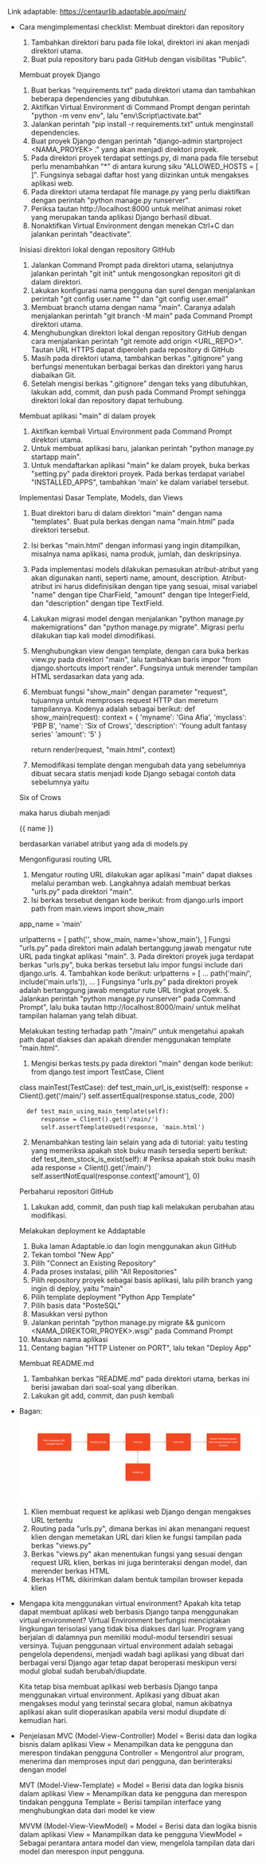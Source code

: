 Link adaptable: https://centaurlib.adaptable.app/main/ 

- Cara mengimplementasi checklist:
    Membuat direktori dan repository
    1. Tambahkan direktori baru pada file lokal, direktori ini akan menjadi direktori utama.
    2. Buat pula repository baru pada GitHub dengan visibilitas "Public".

    Membuat proyek Django
    1. Buat berkas "requirements.txt" pada direktori utama dan tambahkan beberapa dependencies yang dibutuhkan.
    2. Aktifkan Virtual Environment di Command Prompt dengan perintah "python -m venv env", lalu "env\Script\activate.bat"
    3. Jalankan perintah "pip install -r requirements.txt" untuk menginstall dependencies.
    4. Buat proyek Django dengan perintah "django-admin startproject <NAMA_PROYEK> ." yang akan menjadi direktori proyek.
    5. Pada direktori proyek terdapat settings.py, di mana pada file tersebut perlu menambahkan "*" di antara kurung siku "ALLOWED_HOSTS = [ ]". Fungsinya sebagai daftar host yang diizinkan untuk mengakses aplikasi web.
    6. Pada direktori utama terdapat file manage.py yang perlu diaktifkan dengan perintah "python manage.py runserver".
    7. Periksa tautan http://localhost:8000 untuk melihat animasi roket yang merupakan tanda aplikasi Django berhasil dibuat.
    8. Nonaktifkan Virtual Environment dengan menekan Ctrl+C dan jalankan perintah "deactivate".

    Inisiasi direktori lokal dengan repository GitHub
    1. Jalankan Command Prompt pada direktori utama, selanjutnya jalankan perintah "git init" untuk mengosongkan repositori git di dalam direktori.
    2. Lakukan konfigurasi nama pengguna dan surel dengan menjalankan perintah "git config user.name "<NAME>" dan "git config user.email<EMAIL>"
    3. Membuat branch utama dengan nama "main". Caranya adalah menjalankan perintah "git branch -M main" pada Command Prompt direktori utama.
    4. Menghubungkan direktori lokal dengan repository GitHub dengan cara menjalankan perintah "git remote add origin <URL_REPO>". Tautan URL HTTPS dapat diperoleh pada repository di GitHub
    5. Masih pada direktori utama, tambahkan berkas ".gitignore" yang berfungsi menentukan berbagai berkas dan direktori yang harus diabaikan Git.
    6. Setelah mengisi berkas ".gitignore" dengan teks yang dibutuhkan, lakukan add, commit, dan push pada Command Prompt sehingga direktori lokal dan repository dapat terhubung.

    Membuat aplikasi "main" di dalam proyek
    1. Aktifkan kembali Virtual Environment pada Command Prompt direktori utama.
    2. Untuk membuat aplikasi baru, jalankan perintah "python manage.py startapp main".
    3. Untuk mendaftarkan aplikasi "main" ke dalam proyek, buka berkas "setting.py" pada direktori proyek. Pada berkas terdapat variabel "INSTALLED_APPS", tambahkan 'main' ke dalam variabel tersebut.

    Implementasi Dasar Template, Models, dan Views
    1. Buat direktori baru di dalam direktori "main" dengan nama "templates". Buat pula berkas dengan nama "main.html" pada direktori tersebut.
    2. Isi berkas "main.html" dengan informasi yang ingin ditampilkan, misalnya nama aplikasi, nama produk, jumlah, dan deskripsinya. 
    3. Pada implementasi models dilakukan pemasukan atribut-atribut yang akan digunakan nanti, seperti name, amount, description. Atribut-atribut ini harus didefinisikan dengan tipe yang sesuai, misal variabel "name" dengan tipe CharField, "amount" dengan tipe IntegerField, dan "description" dengan tipe TextField.
    4. Lakukan migrasi model dengan menjalankan "python manage.py makemigrations" dan "python manage.py migrate". Migrasi perlu dilakukan tiap kali model dimodifikasi.
    5. Menghubungkan view dengan template, dengan cara buka berkas view.py pada direktori "main", lalu tambahkan baris impor "from django.shortcuts import render". Fungsinya untuk merender tampilan HTML serdasarkan data yang ada.
    6. Membuat fungsi "show_main" dengan parameter "request", tujuannya untuk memproses request HTTP dan mereturn tampilannya. Kodenya adalah sebagai berikut:
    def show_main(request):
        context = {
            'myname': 'Gina Afia',
            'myclass': 'PBP B',
            'name': 'Six of Crows',
            'description': 'Young adult fantasy series'
            'amount': '5'
        }

        return render(request, "main.html", context)
    7. Memodifikasi template dengan mengubah data yang sebelumnya dibuat secara statis menjadi kode Django sebagai contoh data sebelumnya yaitu 
    <p>Six of Crows<p>
    maka harus diubah menjadi
    <p>{{ name }}<p>
    berdasarkan variabel atribut yang ada di models.py

    Mengonfigurasi routing URL
    1. Mengatur routing URL dilakukan agar aplikasi "main" dapat diakses melalui peramban web. Langkahnya adalah membuat berkas "urls.py" pada direktori "main".
    2. Isi berkas tersebut dengan kode berikut:
    from django.urls import path
    from main.views import show_main

    app_name = 'main'

    urlpatterns = [
        path('', show_main, name='show_main'),
    ]
    Fungsi "urls.py" pada direktori main adalah bertanggung jawab mengatur rute URL pada tingkat aplikasi "main".
    3. Pada direktori proyek juga terdapat berkas "urls.py", buka berkas tersebut lalu impor fungsi include dari django.urls.
    4. Tambahkan kode berikut:
    urlpatterns = [
        ...
        path('main/', include('main.urls')),
        ...
    ]
    Fungsinya "urls.py" pada direktori proyek adalah bertanggung jawab mengatur rute URL tingkat proyek.
    5. Jalankan perintah "python manage.py runserver" pada Command Prompt", lalu buka tautan http://localhost:8000/main/ untuk melihat tampilan halaman yang telah dibuat.

    Melakukan testing terhadap path "/main/" untuk mengetahui apakah path dapat diakses dan apakah dirender menggunakan template "main.html".
    1. Mengisi berkas tests.py pada direktori "main" dengan kode berikut:
    from django.test import TestCase, Client

    class mainTest(TestCase):
        def test_main_url_is_exist(self):
            response = Client().get('/main/')
            self.assertEqual(response.status_code, 200)

        def test_main_using_main_template(self):
            response = Client().get('/main/')
            self.assertTemplateUsed(response, 'main.html')
    2. Menambahkan testing lain selain yang ada di tutorial: yaitu testing yang memeriksa apakah stok buku masih tersedia seperti berikut:
    def test_item_stock_is_exist(self): # Periksa apakah stok buku masih ada
        response = Client().get('/main/')
        self.assertNotEqual(response.context['amount'], 0)

    Perbaharui repositori GitHub
    1. Lakukan add, commit, dan push tiap kali melakukan perubahan atau modifikasi.

    Melakukan deployment ke Addaptable
    1. Buka laman Adaptable.io dan login menggunakan akun GitHub
    2. Tekan tombol "New App"
    3. Pilih "Connect an Existing Repository"
    4. Pada proses instalasi, pilih "All Repositories"
    5. Pilih repository proyek sebagai basis aplikasi, lalu pilih branch yang ingin di deploy, yaitu "main"
    6. Pilih template deployment "Python App Template"
    7. Pilih basis data "PosteSQL"
    8. Masukkan versi python 
    9. Jalankan perintah "python manage.py migrate && gunicorn <NAMA_DIREKTORI_PROYEK>.wsgi" pada Command Prompt
    10. Masukan nama aplikasi 
    11. Centang bagian "HTTP Listener on PORT", lalu tekan "Deploy App"

    Membuat README.md
    1. Tambahkan berkas "README.md" pada direktori utama, berkas ini berisi jawaban dari soal-soal yang diberikan.
    2. Lakukan git add, commit, dan push kembali


- Bagan:
    ![This is an image](https://github.com/ginafia/tugas-2/blob/6122e48cbb7d31787e8e0ba94e203c6371fa339c/bagan%20tugas%202.png)
    1. Klien membuat request ke aplikasi web Django dengan mengakses URL tertentu
    2. Routing pada "urls.py", dimana berkas ini akan menangani request klien dengan memetakan URL dari klien ke fungsi tampilan pada berkas "views.py"
    3. Berkas "views.py" akan menentukan fungsi yang sesuai dengan request URL klien, berkas ini juga berinteraksi dengan model, dan merender berkas HTML
    4. Berkas HTML dikirimkan dalam bentuk tampilan browser kepada klien


- Mengapa kita menggunakan virtual environment? Apakah kita tetap dapat membuat aplikasi web berbasis Django tanpa menggunakan virtual environment?
    Virtual Environment berfungsi menciptakan lingkungan terisolasi yang tidak bisa diakses dari luar. Program yang berjalan di dalamnya pun memiliki modul-modul tersendiri sesuai versinya. Tujuan penggunaan virtual environment adalah sebagai pengelola dependensi, menjadi wadah bagi aplikasi yang dibuat dari berbagai versi Django agar tetap dapat beroperasi meskipun versi modul global sudah berubah/diupdate.

    Kita tetap bisa membuat aplikasi web berbasis Django tanpa menggunakan virtual environment. Aplikasi yang dibuat akan mengakses modul yang terinstal secara global, namun akibatnya aplikasi akan sulit dioperasikan apabila versi modul diupdate di kemudian hari.

- Penjelasan
    MVC (Model-View-Controller)
    Model = Berisi data dan logika bisnis dalam aplikasi
    View = Menampilkan data ke pengguna dan merespon tindakan pengguna
    Controller = Mengontrol alur program, menerima dan memproses input dari pengguna, dan berinteraksi dengan model

    MVT (Model-View-Template) = 
    Model = Berisi data dan logika bisnis dalam aplikasi
    View = Menampilkan data ke pengguna dan merespon tindakan pengguna
    Template = Berisi tampilan interface yang menghubungkan data dari model ke view

    MVVM (Model-View-ViewModel) = 
    Model = Berisi data dan logika bisnis dalam aplikasi
    View = Manampilkan data ke pengguna
    ViewModel = Sebagai perantara antara model dan view, mengelola tampilan data dari model dan merespon input pengguna.
